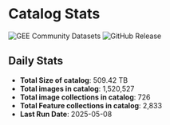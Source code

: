# Catalog Stats

![GEE Community Datasets](https://img.shields.io/endpoint?url=https://gist.githubusercontent.com/samapriya/34bc0c1280d475d3a69e3b60a706226e/raw/community.json)
![GitHub Release](https://img.shields.io/github/v/release/samapriya/awesome-gee-community-datasets)

## Daily Stats

<!-- START_MARKER -->
* **Total Size of catalog**: 509.42 TB
* **Total images in catalog**: 1,520,527
* **Total image collections in catalog**: 726
* **Total Feature collections in catalog**: 2,833
* **Last Run Date**: 2025-05-08
<!-- END_MARKER -->
